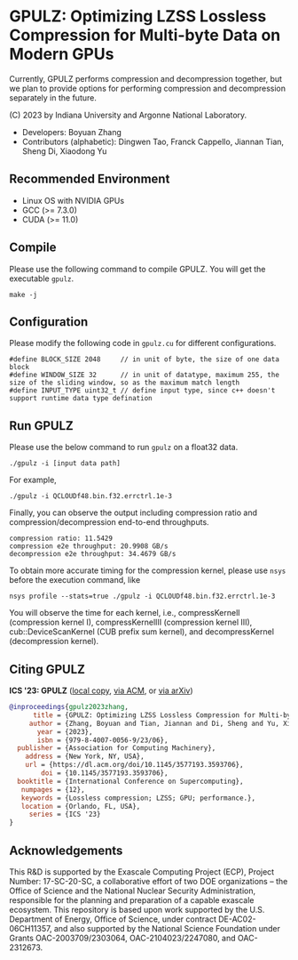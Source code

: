 # GPULZ: Optimizing LZSS Lossless Compression for Multi-byte Data on Modern GPUs

Currently, GPULZ performs compression and decompression together, but we plan to provide options for performing compression and decompression separately in the future.

(C) 2023 by Indiana University and Argonne National Laboratory.

- Developers: Boyuan Zhang
- Contributors (alphabetic): Dingwen Tao, Franck Cappello, Jiannan Tian, Sheng Di, Xiaodong Yu

## Recommended Environment
- Linux OS with NVIDIA GPUs
- GCC (>= 7.3.0)
- CUDA (>= 11.0)

## Compile
Please use the following command to compile GPULZ. You will get the executable ```gpulz```.
```
make -j
```

## Configuration
Please modify the following code in ```gpulz.cu``` for different configurations.
```
#define BLOCK_SIZE 2048     // in unit of byte, the size of one data block
#define WINDOW_SIZE 32      // in unit of datatype, maximum 255, the size of the sliding window, so as the maximum match length
#define INPUT_TYPE uint32_t // define input type, since c++ doesn't support runtime data type defination
```

<!-- ## Download Data
Please use ```get_sample_data.sh``` to download the sample data.

```
./get_sample_data.sh
``` -->

## Run GPULZ
Please use the below command to run ```gpulz``` on a float32 data.
```
./gpulz -i [input data path]
```

For example,
```
./gpulz -i QCLOUDf48.bin.f32.errctrl.1e-3
```

Finally, you can observe the output including compression ratio and compression/decompression end-to-end throughputs.
```
compression ratio: 11.5429
compression e2e throughput: 20.9908 GB/s
decompression e2e throughput: 34.4679 GB/s
```

To obtain more accurate timing for the compression kernel, please use ```nsys``` before the execution command, like
```
nsys profile --stats=true ./gpulz -i QCLOUDf48.bin.f32.errctrl.1e-3
```

You will observe the time for each kernel, i.e., compressKernelI (compression kernel I), compressKernelIII (compression kernel III), cub::DeviceScanKernel (CUB prefix sum kernel), and decompressKernel (decompression kernel).

## Citing GPULZ
**ICS '23: GPULZ** ([local copy](ICS23-GPULZ.pdf), [via ACM](), or [via arXiv](https://arxiv.org/abs/2304.07342v2))

```bibtex
@inproceedings{gpulz2023zhang,
      title = {GPULZ: Optimizing LZSS Lossless Compression for Multi-byte Data on Modern GPUs},
     author = {Zhang, Boyuan and Tian, Jiannan and Di, Sheng and Yu, Xiaodong and Swany, Martin and Tao, Dingwen and Cappello, Franck},
       year = {2023},
       isbn = {979-8-4007-0056-9/23/06},
  publisher = {Association for Computing Machinery},
    address = {New York, NY, USA},
	url = {https://dl.acm.org/doi/10.1145/3577193.3593706},
        doi = {10.1145/3577193.3593706},
  booktitle = {International Conference on Supercomputing},
   numpages = {12},
   keywords = {Lossless compression; LZSS; GPU; performance.},
   location = {Orlando, FL, USA},
     series = {ICS '23}
}
```

## Acknowledgements
This R&D is supported by the Exascale Computing Project (ECP), Project Number: 17-SC-20-SC, a collaborative effort of two DOE organizations – the Office of Science and the National Nuclear Security Administration, responsible for the planning and preparation of a capable exascale ecosystem. This repository is based upon work supported by the U.S. Department of Energy, Office of Science, under contract DE-AC02-06CH11357, and also supported by the National Science Foundation under Grants OAC-2003709/2303064, OAC-2104023/2247080, and OAC-2312673.
